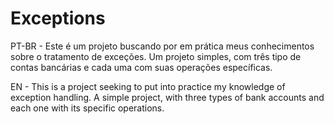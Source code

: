 # Exceptions

PT-BR - Este é um projeto buscando por em prática meus conhecimentos sobre o tratamento de exceções. Um projeto simples, com três tipo de contas bancárias e cada uma com suas operações específicas.

EN - This is a project seeking to put into practice my knowledge of exception handling. A simple project, with three types of bank accounts and each one with its specific operations.
